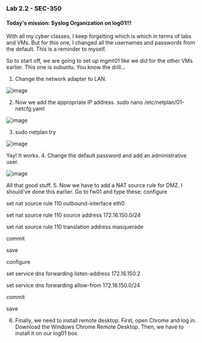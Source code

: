 ### Lab 2.2 - SEC-350

#### Today's mission: Syslog Organization on log01!!!

With all my cyber classes, I keep forgetting which is which in terms of labs and VMs. But for this one, I changed all the usernames and passwords from the default. This is a reminder to myself.

So to start off, we are going to set up mgmt01 like we did for the other VMs earlier. This one is xubuntu. You know the drill...
1. Change the network adapter to LAN.

![image](https://github.com/user-attachments/assets/e5361029-7fdf-4e18-a7f1-908c7a5e3310)

2. Now we add the appropriate IP address. sudo nano /etc/netplan/01-netcfg.yaml

![image](https://github.com/user-attachments/assets/8ed01d89-36fc-46ab-99d6-5dd77195a870)

3. sudo netplan try

![image](https://github.com/user-attachments/assets/a3fff228-908a-4569-a2e9-b2332fc5b30d)

Yay! It works.
4. Change the default password and add an administrative user.

![image](https://github.com/user-attachments/assets/652d9679-cfbe-44b8-b04a-d4636f36e832)

All that good stuff.
5. Now we have to add a NAT source rule for DMZ. I should've done this earlier. Go to fw01 and type these:
configure

set nat source rule 110 outbound-interface eth0

set nat source rule 110 source address 172.16.150.0/24

set nat source rule 110 translation address masquerade

commit

save

configure

set service dns forwarding listen-address 172.16.150.2

set service dns forwarding allow-from 172.16.150.0/24

commit

save

6. Finally, we need to install remote desktop. First, open Chrome and log in. Download the Windows Chrome Remote Desktop. Then, we have to install it on our log01 box.

 
